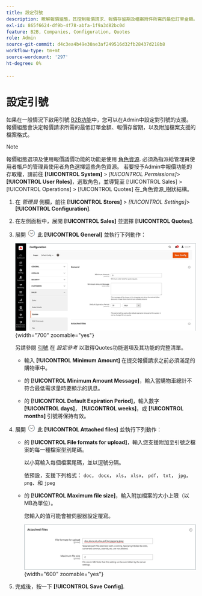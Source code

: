 ```yaml
---
title: 設定引號
description: 瞭解報價組態，其控制報價請求、報價存留期及檔案附件所需的最低訂單金額。
exl-id: 865f6624-df9b-4f78-abfa-1f9a3d82bc0d
feature: B2B, Companies, Configuration, Quotes
role: Admin
source-git-commit: d4c3ea4b49e30ae3af249516d32fb28437d218b8
workflow-type: tm+mt
source-wordcount: '297'
ht-degree: 0%

---
```


# 設定引號

如果在一般情況下啟用引號 [B2B功能](enable-basic-features.md)中，您可以在Admin中設定對引號的支援。 報價組態會決定報價請求所需的最低訂單金額、報價存留期，以及附加檔案支援的檔案格式。

>[!NOTE]
>
>報價組態選項及使用報價議價功能的功能是使用 [角色資源](../systems/permissions-user-roles.md#role-resources). 必須為指派給管理員使用者帳戶的管理員使用者角色選擇這些角色資源。 若要授予Admin中報價功能的存取權，請前往 **[!UICONTROL System]** > _[!UICONTROL Permissions]_>**[!UICONTROL User Roles]**，選取角色，並導覽至 [!UICONTROL Sales] > [!UICONTROL Operations] > [!UICONTROL Quotes] 在_&#x200B;角色資源&#x200B;_樹狀結構。

1. 在 _管理員_ 側欄，前往 **[!UICONTROL Stores]** > _[!UICONTROL Settings]_>**[!UICONTROL Configuration]**.

1. 在左側面板中，展開 **[!UICONTROL Sales]** 並選擇 **[!UICONTROL Quotes]**.

1. 展開 ![展開選擇器](../assets/icon-display-expand.png) 此 **[!UICONTROL General]** 並執行下列動作：

   ![銷售報價設定 — 一般](./assets/quotes-general.png){width="700" zoomable="yes"}

   另請參閱 [引號](../configuration-reference/sales/quotes.md) 在 _設定參考_ 以取得Quotes功能選項及其功能的完整清單。

   - 輸入 **[!UICONTROL Minimum Amount]** 在提交報價請求之前必須滿足的購物車中。

   - 的 **[!UICONTROL Minimum Amount Message]**，輸入當購物車總計不符合最低需求量時要顯示的訊息。

   - 的 **[!UICONTROL Default Expiration Period]**，輸入數字 **[!UICONTROL days]**， **[!UICONTROL weeks]**，或 **[!UICONTROL months]** 引號將保持有效。

1. 展開 ![展開選擇器](../assets/icon-display-expand.png) 此 **[!UICONTROL Attached files]** 並執行下列動作：

   - 的 **[!UICONTROL File formats for upload]**，輸入您支援附加至引號之檔案的每一種檔案型別尾碼。

     以小寫輸入每個檔案尾碼，並以逗號分隔。

     依預設，支援下列格式： `doc`， `docx`， `xls`， `xlsx`， `pdf`， `txt`， `jpg`， `png`、和 `jpeg`

   - 的 **[!UICONTROL Maximum file size]**，輸入附加檔案的大小上限（以MB為單位）。

     您輸入的值可能會被伺服器設定覆寫。

     ![銷售報價組態 — 附加檔案](./assets/quotes-attached-files.png){width="600" zoomable="yes"}

1. 完成後，按一下 **[!UICONTROL Save Config]**.
